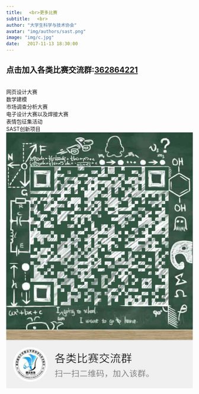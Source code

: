 ```yaml
---
title: 　<br>更多比赛
subtitle: 　<br>
author: "大学生科学与技术协会"
avatar: "img/authors/sast.png"
image: "img/c.jpg"
date:   2017-11-13 18:30:00
---
```


## 点击加入各类比赛交流群:<a href="https://jq.qq.com/?_wv=1027&k=5ty0rf5" styles="color:red">362864221</a>
<br>网页设计大赛<br>数学建模<br>市场调查分析大赛<br>电子设计大赛以及焊接大赛<br>表情包征集活动<br>SAST创新项目<br>
![各类比赛交流群](img/c.jpg)
